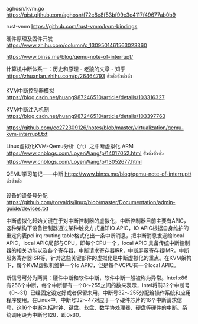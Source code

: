 aghosn/kvm.go
https://gist.github.com/aghosn/f72c8e8f53bf99c3c4117f49677ab0b9

rust-vmm
https://github.com/rust-vmm/kvm-bindings

硬件原理及固件开发
https://www.zhihu.com/column/c_1309501461563023360

https://www.binss.me/blog/qemu-note-of-interrupt/

计算机中断体系一：历史和原理 - 老狼的文章 - 知乎
https://zhuanlan.zhihu.com/p/26464793 👍👍👍👍👍

KVM中断控制器模拟
https://blog.csdn.net/huang987246510/article/details/103316327

KVM中断注入机制
https://blog.csdn.net/huang987246510/article/details/103397763

https://github.com/cc272309126/notes/blob/master/virtualization/qemu-kvm-interrupt.txt

Linux虚拟化KVM-Qemu分析（六）之中断虚拟化 ARM
https://www.cnblogs.com/LoyenWang/p/14017052.html 👍👍👍👍
https://www.cnblogs.com/LoyenWang/p/13052677.html
 
QEMU学习笔记——中断
https://www.binss.me/blog/qemu-note-of-interrupt/ 👍👍👍

设备的设备号分配
https://github.com/torvalds/linux/blob/master/Documentation/admin-guide/devices.txt

中断虚拟化起始关键在于对中断控制器的虚拟化，中断控制器目前主要有APIC，这种架构下设备控制器通过某种触发方式通知IO APIC，IO APIC根据自身维护的重定向表pci irq routing table格式化出一条中断消息，把中断消息发送给local APIC，local APIC局部与CPU，即每个CPU一个，local APIC 具备传统中断控制器的相关功能以及各个寄存器，中断请求寄存器IRR，中断屏蔽寄存器IMR，中断服务寄存器ISR等，针对这些关键部件的虚拟化是中断虚拟化的重点。在KVM架构下，每个KVM虚拟机维护一个Io APIC，但是每个VCPU有一个local APIC。

断信号可分为两类：硬件中断和软件中断，软件中断一般被称为异常。Intel x86有256个中断，每个中断都有一个0～255之间的数来表示，Intel将前32个中断号（0～31）已经固定设定好或者保留未用。中断号32～255分配给操作系统和应用程序使用。在Linux中，中断号32～47对应于一个硬件芯片的16个中断请求信号，这16个中断包括时钟、键盘、软盘、数学协处理器、硬盘等硬件的中断。系统调用设为中断号128，即0x80。